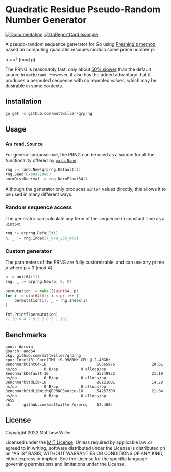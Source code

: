 Quadratic Residue Pseudo-Random Number Generator
================================================

[![Documentation](https://img.shields.io/badge/godoc-reference-blue.svg)](https://godoc.org/github.com/mattwiller/qrprng)
[![GoReportCard example](https://goreportcard.com/badge/github.com/mattwiller/qrprng)](https://goreportcard.com/report/github.com/mattwiller/qrprng)



A pseudo-random sequence generator for Go using [Preshing's method][preshing], based on computing quadratic residues
modulo some prime number _p_:

n &equiv; x&sup2; (mod p)

The PRNG is reasonably fast: only about [50% slower](#benchmarks) than the default source in `math/rand`.  However, it also has the
added advantage that it produces a permuted sequence with no repeated values, which may be desirable in some contexts.

[preshing]: https://preshing.com/20121224/how-to-generate-a-sequence-of-unique-random-integers/

Installation
------------

```bash
go get -u github.com/mattwiller/qrprng
```

Usage
-----

### As `rand.Source`

For general-purpose use, the PRNG can be used as a source for all the functionality offered by [`math.Rand`][rand]:
```go
rng := rand.New(qrprng.Default())
rng.Seed(0xb0a710ad)
normDistDecimal := rng.NormFloat64()
```

Although the generator only produces `uint64` values directly, this allows it to be used in many different ways.

[rand]: https://pkg.go.dev/math/rand#Rand

### Random sequence access

The generator can calculate any term of the sequence in constant time as a `uint64`:

```go
rng := qrprng.Default()
n, _ := rng.Index(7_648_235_472)
```

### Custom generator

The parameters of the PRNG are fully customizable, and can use any prime _p_ where p &equiv; 3 (mod 4):

```go
p := unit64(11)
rng, _ := qrprng.New(p, 0, 0)

permutation := make([]uint64, p)
for i := uint64(0); i < p; i++ {
	permutation[i], _ = rng.Index(i)
}

fmt.Printf(permutation)
// [8 6 4 7 9 3 2 0 5 1 10]
```

Benchmarks
----------

```
goos: darwin
goarch: amd64
pkg: github.com/mattwiller/qrprng
cpu: Intel(R) Core(TM) i9-9980HK CPU @ 2.40GHz
BenchmarkUInt64-16                      60565976                20.61 ns/op            0 B/op          0 allocs/op
BenchmarkDefault-16                     55240932                21.19 ns/op            0 B/op          0 allocs/op
BenchmarkStdLib-16                      88121001                14.28 ns/op            0 B/op          0 allocs/op
BenchmarkStdLibWithQRPRNGSource-16      54257300                21.04 ns/op            0 B/op          0 allocs/op
PASS
ok      github.com/mattwiller/qrprng    12.468s
```

License
-------

Copyright 2022 Matthew Willer

Licensed under the [MIT License](./LICENSE.txt).  Unless required by applicable law or agreed to in writing, software
distributed under the License is distributed on an "AS IS" BASIS, WITHOUT WARRANTIES OR CONDITIONS OF ANY KIND, either
express or implied. See the License for the specific language governing permissions and limitations under the License.
